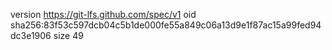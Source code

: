 version https://git-lfs.github.com/spec/v1
oid sha256:83f53c597dcb04c5b1de000fe55a849c06a13d9e1f87ac15a99fed94dc3e1906
size 49
